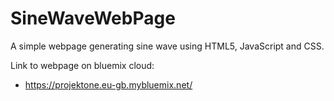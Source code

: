 # SineWaveWebPage

A simple webpage generating sine wave using HTML5, JavaScript  and CSS. 

Link to webpage on bluemix cloud:
 - https://projektone.eu-gb.mybluemix.net/
